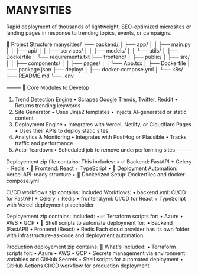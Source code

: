 # MANYSITIES
Rapid deployment of thousands of lightweight, SEO-optimized microsites or landing pages in response to trending topics, events, or campaigns.

🧱 Project Structure
manysities/
├── backend/
│   ├── app/
│   │   ├── main.py
│   │   ├── api/
│   │   ├── services/
│   │   ├── models/
│   │   └── utils/
│   ├── Dockerfile
│   └── requirements.txt
├── frontend/
│   ├── public/
│   ├── src/
│   │   ├── components/
│   │   ├── pages/
│   │   └── App.tsx
│   ├── Dockerfile
│   └── package.json
├── deploy/
│   ├── docker-compose.yml
│   └── k8s/
├── README.md
└── .env

⸻
🧠 Core Modules to Develop
1. Trend Detection Engine
• Scrapes Google Trends, Twitter, Reddit
• Returns trending keywords
2. Site Generator
• Uses Jinja2 templates
• Injects AI-generated or static content
3. Deployment Engine
• Integrates with Vercel, Netlify, or Cloudflare Pages
• Uses their APIs to deploy static sites
4. Analytics & Monitoring
• Integrates with PostHog or Plausible
• Tracks traffic and performance
5. Auto-Teardown
• Scheduled job to remove underperforming sites
⸻

Deployement zip file contains:
This includes:
• ✅ Backend: FastAPI + Celery + Redis
• 🎨 Frontend: React + TypeScript
• 🚀 Deployment Automation: Vercel API-ready structure
• 🐳 Dockerized Setup: Dockerfiles and docker-compose.yml

CI/CD workflows zip contains:
Included Workflows:
• backend.yml: CI/CD for FastAPI + Celery + Redis
• frontend.yml: CI/CD for React + TypeScript with Vercel deployment placeholder

Deployement  zip contains:
Included:
• ✅ Terraform scripts for:
    • Azure
    • AWS
    • GCP
• 🐚 Shell scripts to automate deployment for:
    • Backend (FastAPI)
    • Frontend (React)
    • Redis
Each cloud provider has its own folder with infrastructure-as-code and deployment automation.

Production deployement zip contains:
🔐 What's Included:
• Terraform scripts for:
    • Azure
    • AWS
    • GCP
• Secrets management via environment variables and GitHub Secrets
• Shell scripts for automated deployment
• GitHub Actions CI/CD workflow for production deployment
